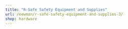```yaml
---
title: "R-Safe Safety Equipment and Supplies"
url: /newman/r-safe-safety-equipment-and-supplies-3/
shop: hardware
---
```

